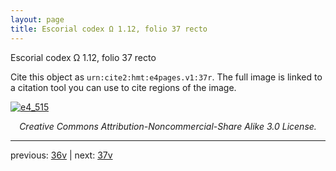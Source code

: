 ```yaml
---
layout: page
title: Escorial codex Ω 1.12, folio 37 recto
---
```


Escorial codex Ω 1.12, folio 37 recto

Cite this object as `urn:cite2:hmt:e4pages.v1:37r`.  The full image is linked to a citation tool you can use to cite regions of the image.

[![e4_515](http://www.homermultitext.org/iipsrv?IIIF=/project/homer/pyramidal/deepzoom/hmt/e4img/2017a/e4_515.tif/full/800,/0/default.jpg)](http://www.homermultitext.org/ict2/?urn=urn:cite2:hmt:e4img.2017a:e4_515) 

<p style="text-align: center; font-style: italic;">Creative Commons Attribution-Noncommercial-Share Alike 3.0 License.</p>

---

previous: [36v](../36v/) | next: [37v](../37v/)